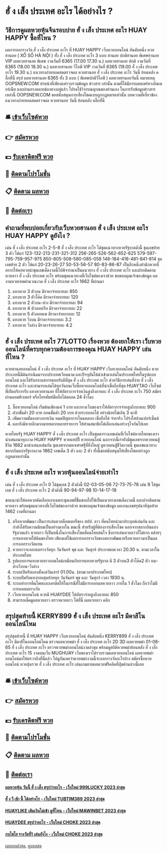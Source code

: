 # ฮั่ ง เส็ง ประเทศ อะไร ได้อย่างไร ?
## วิธีการดูผลหวยหุ้นจีนรอบบ่าย ฮั่ ง เส็ง ประเทศ อะไร HUAY HAPPY ซื้อที่ไหน ?
ผลการออกรางวัล ฮั่ ง เส็ง ประเทศ อะไร ที่ HUAY HAPPY เว็บหวยออนไลน์ อันดับหนึ่ง หวยฮานอย ( XỔ SỐ HÀ NỘI ) ทั้ง ฮั่ ง เส็ง ประเทศ อะไร 3 แบบ ฮานอย ปกติฮานอย พิเศษฮานอย VIP
ผลหวยฮานอย พิเศษ งวดวันที่ 6365 (17.00 17.30 น.)
ผลหวยฮานอย ปกติ งวดวันที่ 6365 (18.00 18.30 น.)
ผลหวยฮานอย วีไอพี VIP งวดวันที่ 6365 (19.00 ฮั่ ง เส็ง ประเทศ อะไร 19.30 น.)
 แนวทางถ่ายทอดสดตรวจผล หวยฮานอย ฮั่ ง เส็ง ประเทศ อะไร วันนี้ ย้อนหลัง คลิ๊กที่นี่ 
สรุป ผลหวยฮานอย 6365 ทั้ง 3 แบบ ( พิเศษปกติวีไอพี ) ผลหวยฮานอยวันนี้
หมายเหตุ OOPSNEW.COM ทำหน้าที่เพียงแค่รวบรวมข้อมูล ข่าวสาร เท่านั้น ตามที่ได้มีการเผยแพร่ทางอินเตอร์เน็ท และผ่านทางหลายช่องทางอยู่แล้ว โปรดใช้วิจารณญาณของท่านเอง ในการรับข้อมูลข่าวสารเหล่านี้ OOPSNEW.COM ขอสนับสนุนการเสี่ยงโชคแบบถูกกฎหมายเท่านั้น
บทความที่เกี่ยวข้อง
แนวทางถ่ายทอดสดตรวจผล หวยฮานอย วันนี้ ย้อนหลัง คลิ๊กที่นี่

## 🛎 [เข้าเว็บไซต์หวย](https://bit.ly/3BG5bNw)
## 👉 [สมัครหวย](https://bit.ly/3BG5bNw)
## 💵 [รับเครดิตฟรี หวย](https://bit.ly/3C3mvgS)
## 👑 [ติดตามโปรโมชั่น](https://bit.ly/3C3mvgS)
## 📋 [ติดตาม ผลหวย](https://bit.ly/3C3mvgS)
## 📱 [ติดต่อเรา](https://bit.ly/3C3mvgS)

## คำถามที่พบบ่อยเกี่ยวกับเว็บหวยฮานอย ฮั่ ง เส็ง ประเทศ อะไร HUAY HAPPY ดูยังไง ?
เด่น ฮั่ ง เส็ง ประเทศ อะไร 2-5-8 ฮั่ ง เส็ง ประเทศ อะไร ได้ชุดแนวทางหวยรัฐบาลดังนี้
ชุดเลขท้าย 3 ตัว ได้แก่
123-132-213-231-321-312
256-265-526-562-652-625
579-597-795-759-957-975
850-805-508-580-085-058
148-184-418-481-841-814
ชุดเลขท้าย 2 ตัว ได้แก่
20-23-26-27
50-53-56-57
80-83-86-87
เป็นอีกหนึ่งสำนักหวยที่อยากให้คอหวยนำชุดเลขเด็ดงวดนี้ไปพิจารณาเป็นแนวทาง ฮั่ ง เส็ง ประเทศ อะไร และฝากติดตามหวยลาว ฮั่ ง เส็ง ประเทศ อะไร พร้อมชุดแนวทางที่เว็บไซต์ของเราด้วย
ขอขอบคุณเจ้าของข้อมูล
ผลงานหวยเทพคำนวณงวด ฮั่ ง เส็ง ประเทศ อะไร 1662 ที่ผ่านมา

1. แทงหวย 3 ตัวบน มีราคาจ่ายบาทละ 850
2. แทงหวย 3 ตัวโต๊ด มีราคาจ่ายบาทละ 120
3. แทงหวย 2 ตัวบน-ล่าง มีราคาจ่ายบาทละ 94
4. แทงหวย 4 ตัวลอยเรือ มีราคาจ่ายบาทละ 22
5. แทงหวย 5 ตัวลอยแพ มีราคาจ่ายบาทละ 12
6. แทงหวย วิ่งบน มีราคาจ่ายบาทละ 3.2
7. แทงหวย วิ่งล่าง มีราคาจ่ายบาทละ 4.2

## ฮั่ ง เส็ง ประเทศ อะไร 77LOTTO เรื่องหวย ต้องยกให้เรา เว็บหวยออนไลน์ที่ครบทุกความต้องการของคุณ HUAY HAPPY เล่นที่ไหน ?
หวยฮานอยออนไลน์ ฮั่ ง เส็ง ประเทศ อะไร ที่ HUAY HAPPY เว็บหวยออนไลน์ อันดับหนึ่ง หวยประเภทนี้มีต้นกำเนิดมาจากประเทศเวียดนาม และปัจจุบันได้นำเข้ามาเล่นในประเทศไทยในรูปแบบออนไลน์ และได้รับกระแสการตอบรับดีที่สุด ฮั่ ง เส็ง ประเทศ อะไร ด้วยวิธีการเล่นที่ง่าย ฮั่ ง เส็ง ประเทศ อะไร และสามารถเล่นได้ทุกวันบนเว็บซื้อหวยออนไลน์ที่น่าเชื่อถือที่สุด HUAYTAO เว็บไซต์ที่เปิดบริการรับ แทงหวยฮานอย ที่ให้อัตราการจ่ายเงินสูงถึงบาทละ ฮั่ ง เส็ง ประเทศ อะไร 750 สมัครผ่านคอมพิวเตอร์ หรือโทรศัพท์มือถือได้ตลอด 24 ชั่วโมง
1. ซื้อหวยออนไลน์ เริ่มต้นเพียงแค่ 1 บาท และทางเว็บของเราให้อัตราการจ่ายสูงถึงบาทละ 900
2. ฝากขั้นต่ำ 20 บาท ถอนขั้นต่ำ 20 บาท ด้วยระบบออโต้ อย่างน้อยไม่เกิน 3 นาที
3. เพิ่มความมั่นคงทางการเงิน หมดปัญหาการโดนหลอก เชื่อถือได้ จ่ายจริง โปร่งใสล้านเปอร์เซ็นต์
4. และยังมีหวยอีกมากมายหลากหลายรายการ ให้ท่านสมาชิกได้เลือกเล่นอย่างจุใจกันไปเลย

หวยไทยรัฐ HUAY HAPPY ฮั่ ง เส็ง ประเทศ อะไร เป็นชุดตารางเลขเด่นที่เว็บไซต์หวยไทยของเรานำเสนอมาทุกงวด HUAY HAPPY หวยแฮปปี้ หวยออนไลน์ นอกจากนี้เรายังมีชุดเลขจากหวยคนสู้ชีวิต 1662 มานำเสนอเช่นกัน ชุดเลขจากมหาเศรษฐีที่ยิ่งใหญ่ ดูหวยคนสู้ชีวิตงวดนี้ ชุดเลขแนวทางสลากกินแบ่งรัฐบาลงวด 1662 เลขเด็ด 3 ตัว และ 2 ตัว ทั้งนี้ขอสนับสนุนให้เสี่ยงโชคอย่างถูกกฎหมายเท่านั้น

## ฮั่ ง เส็ง ประเทศ อะไร หวยหุ้นออนไลน์จ่ายเท่าไร
เด่น ฮั่ ง เส็ง ประเทศ อะไร 0 ได้ชุดเลข 2 ตัวดังนี้
02-03-05-06
72-73-75-76
เด่น 9 ได้ชุดเลข ฮั่ ง เส็ง ประเทศ อะไร 2 ตัวดังนี้
90-94-97-98
10-14-17-18

ขอแนะนำให้คอหวยคัดเลือกเอาเฉพาะชุดเลขที่ชื่นชอบไปใช้เป็นแนวทางเลขเด็ดงวดนี้ และฝากติดตามหวยลาว พร้อมชุดแนวทางที่เว็บไซต์ของเราด้วย
ขอขอบคุณเจ้าของข้อมูล
ผลงานเลขสรุปนาทีสุดท้าย 1462 งวดที่ผ่านมา
1. หรือหวยพัฒนา เป็นการเล่นหวยล็อตเตอรี่ของ สปป. ลาว ที่คนไทยนำมาประยุกต์เล่นกัน และกำลังได้รับความนิยมเป็นอย่างมากใน ขณะนี้ สำหรับผู้ที่ต้องการเสี่ยงโชค นอกจากสลากกินแบ่งรัฐบาลแล้ว หวยลาว ก็เป็นหนึ่งในการเสี่ยงโชคที่คนไทยสนใจ ซึ่งการเล่นหวยลาวก็ไม่ยาก คล้ายๆการแทงหวยใต้ดินของไทย เพียงแต่ใช้ผลการออกรางวัลของสลากพัฒนาหรือหวยลาวมาเป็นผลการออกรางวัลแทน
2. หวยลาวจะออกผลรางวัลทุก วันจันทร์ พุธ และ วันศุกร์ ประกาศผลเวลา 20.30 น. ตามเวลาในประเทศไทย
3. รูปแบบการแทงหวยลาวออนไลน์เหมือนกับการแทงหวยรัฐบาล มี 3 ตัวบน3 ตัวโต๊ด2 ตัว บน-ล่างวิ่งบน-วิ่งล่าง
4. ระบบเปิดรับเเทงตั้งเเต่วันเสาร์ 01.00น. (ตามเวลาประเทศไทย)
5. ระบบปิดรับแทงรอบสุดท้ายทุก วันจันทร์ พุธ และ วันศุกร์ เวลา 1930 น.
6. ระบบทำการคืนโพยเเละเครดิตให้ในกรณีที่ไม่มีการออกผลหวยลาว ภายใน 1 ชั่วโมง ถือว่าไม่มีการออกผลรางวัล
7. เว็บหวยออนไลน์ หวยดี HUAYDEE ให้อัตราจ่ายสูงถึงบาทละ 850
8. สามารถเช็คดูผลหวยลาว ตรวจหวยลาว ได้ที่นี้ ผลหวยลาว คลิก

## สรุปสุดท้ายนี้ KERRY899 ฮั่ ง เส็ง ประเทศ อะไร มีคาสิโนออนไลน์ไหม
สรุปสุดท้ายนี้ ที่ HUAY HAPPY เว็บหวยออนไลน์ อันดับหนึ่ง KERRY899 ฮั่ ง เส็ง ประเทศ อะไร มีคาสิโนออนไลน์ไหม ตรวจผลหวยพม่า ฮั่ ง เส็ง ประเทศ อะไร 2D 3D ผลหวยพม่า 01-08-65 ฮั่ ง เส็ง ประเทศ อะไร ตรวจหวยพม่าออนไลน์งวดล่าสุด พร้อมดูสถิติหวยพม่าย้อนหลัง ฮั่ ง เส็ง ประเทศ อะไร 15 งวดบนเว็บ MUGHUAY เว็บของเราได้รวบรวมผลหวยออนไลน์ ผลหวยพม่าออนไลน์มาให้ตรวจถึงที่นี่แล้ว ไปดูกันเลยว่าหวยพม่างวดนี้จะออกรางวัลอะไรบ้าง
สมัครซื้อหวยออนไลน์ หวยลุ้นรวย ฮั่ ง เส็ง ประเทศ อะไร เล่นเกมทายผลหวยฟรีคลิดที่ปุ่มด้านล่างนี้เลย

## 🛎 [เข้าเว็บไซต์หวย](https://bit.ly/3BG5bNw)
## 👉 [สมัครหวย](https://bit.ly/3BG5bNw)
## 💵 [รับเครดิตฟรี หวย](https://bit.ly/3C3mvgS)
## 👑 [ติดตามโปรโมชั่น](https://bit.ly/3C3mvgS)
## 📋 [ติดตาม ผลหวย](https://bit.ly/3C3mvgS)
## 📱 [ติดต่อเรา](https://bit.ly/3C3mvgS)

#### [ผลหวยหุ้น วันนี้ ฮั่ ง เส็ง สรุปว่าอะไร - เว็บใหม่ 999LUCKY 2023 ล่าสุด](https://atom.io/themes/ผลหวยหุ้น%20วันนี้%20ฮั่%20ง%20เส็ง%20สรุปว่าอะไร%20-%20เว็บใหม่%20999lucky%202023%20ล่าสุด)
#### [ฮั่ ง วี เช้า นี้ ได้อย่างไร - เว็บใหม่ TUBTIM389 2023 ล่าสุด](https://atom.io/themes/ฮั่%20ง%20วี%20เช้า%20นี้%20ได้อย่างไร%20-%20เว็บใหม่%20tubtim389%202023%20ล่าสุด)
#### [HUAYLIKE เติมเงินไม่เข้า ดูที่ไหน - เว็บใหม่ MAWINBET 2023 ล่าสุด](https://atom.io/themes/huaylike%20เติมเงินไม่เข้า%20ดูที่ไหน%20-%20เว็บใหม่%20mawinbet%202023%20ล่าสุด)
#### [HUAYDEE สรุปว่าอะไร - เว็บใหม่ CHOKE 2023 ล่าสุด](https://atom.io/themes/huaydee%20สรุปว่าอะไร%20-%20เว็บใหม่%20choke%202023%20ล่าสุด)
#### [กบไชโย รางวัลที่1 เล่นยังไง - เว็บใหม่ CHOKE 2023 ล่าสุด](https://atom.io/themes/กบไชโย%20รางวัลที่1%20เล่นยังไง%20-%20เว็บใหม่%20choke%202023%20ล่าสุด)

[ผลบอลล่าสุด](https://siamsport.tv "ผลบอลล่าสุด"), [ดูบอลสด](https://siamsport.tv/ดูบอลสด "ดูบอลสด")